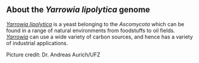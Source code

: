 About the *Yarrowia lipolytica* genome
--------------------------------------

[*Yarrowia lipolytica*](http://genolevures.org/yali.htm) is a yeast
belonging to the *Ascomycota* which can be found in a range of natural
environments from foodstuffs to oil fields.
[*Yarrowia*](http://en.wikipedia.org/wiki/Yarrowia) can use a wide
variety of carbon sources, and hence has a variety of industrial
applications.

Picture credit: Dr. Andreas Aurich/UFZ
